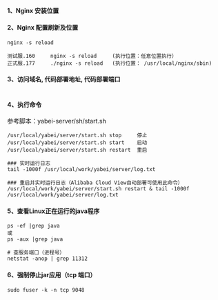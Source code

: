 
#### 1、Nginx 安装位置


#### 2、Nginx 配置刷新及位置

```
nginx -s reload

测试服.160     nginx -s reload     (执行位置：任意位置执行）
正式服.177     ./nginx -s reload   (执行位置： /usr/local/nginx/sbin)
```


#### 3、访问域名, 代码部署地址, 代码部署端口
```

```

#### 4、执行命令

参考脚本：yabei-server/sh/start.sh
```
/usr/local/yabei/server/start.sh stop     停止
/usr/local/yabei/server/start.sh start    启动
/usr/local/yabei/server/start.sh restart  重启

### 实时运行日志
tail -1000f /usr/local/work/yabei/server/log.txt

### 重启并实时运行日志（Alibaba Cloud View自动部署可使用此命令）
/usr/local/work/yabei/server/start.sh restart & tail -1000f /usr/local/work/yabei/server/log.txt
```

#### 5、查看Linux正在运行的java程序

```
ps -ef |grep java  
或  
ps -aux |grep java  

# 查服务端口（进程号）
netstat -anop | grep 11312
```



#### 6、强制停止jar应用（tcp 端口）
```
sudo fuser -k -n tcp 9048
```